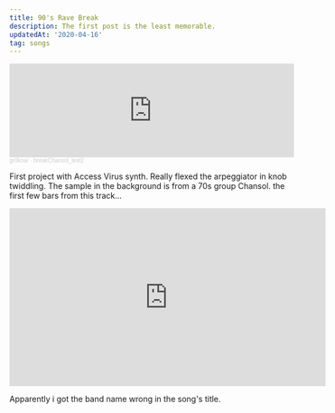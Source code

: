 ```yaml
---
title: 90's Rave Break
description: The first post is the least memorable.
updatedAt: '2020-04-16'
tag: songs
---
```


<iframe width="100%" height="166" scrolling="no" frameborder="no" allow="autoplay" src="https://w.soundcloud.com/player/?url=https%3A//api.soundcloud.com/tracks/981308533&color=%23380000&auto_play=false&hide_related=false&show_comments=true&show_user=true&show_reposts=false&show_teaser=true"></iframe>

<div style="font-size: 10px; color: #cccccc;line-break: anywhere;word-break: normal;overflow: hidden;white-space: nowrap;text-overflow: ellipsis; font-family: Interstate,Lucida Grande,Lucida Sans Unicode,Lucida Sans,Garuda,Verdana,Tahoma,sans-serif;font-weight: 100;"><a href="https://soundcloud.com/gr0knar" title="gr0knar" target="_blank" style="color: #cccccc; text-decoration: none;">gr0knar</a> · <a href="https://soundcloud.com/gr0knar/breakchansol_test2" title="breakChansol_test2" target="_blank" style="color: #cccccc; text-decoration: none;">breakChansol_test2</a></div>

First project with Access Virus synth. Really flexed the arpeggiator in knob twiddling.
The sample in the background is from a 70s group Chansol.
the first few bars from this track...

<iframe width="560" height="315" src="https://www.youtube.com/embed/UCscWJraYHg" frameborder="0" allow="accelerometer; autoplay; clipboard-write; encrypted-media; gyroscope; picture-in-picture" allowfullscreen></iframe>

Apparently i got the band name wrong in the song's title.